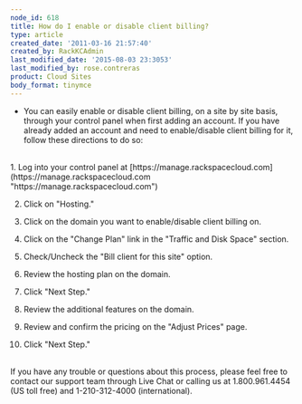 ```yaml
---
node_id: 618
title: How do I enable or disable client billing?
type: article
created_date: '2011-03-16 21:57:40'
created_by: RackKCAdmin
last_modified_date: '2015-08-03 23:3053'
last_modified_by: rose.contreras
product: Cloud Sites
body_format: tinymce
---
```


-   You can easily enable or disable client billing, on a site by site
    basis, through your control panel when first adding an account. If
    you have already added an account and need to enable/disable client
    billing for it, follow these directions to do so:

<br>
 1. Log into your control panel at
[https://manage.rackspacecloud.com](https://manage.rackspacecloud.com "https://manage.rackspacecloud.com")

2. Click on "Hosting."

3. Click on the domain you want to enable/disable client billing on.

4. Click on the "Change Plan" link in the "Traffic and Disk Space"
section.

5. Check/Uncheck the "Bill client for this site" option.

6. Review the hosting plan on the domain.

7. Click "Next Step."

8. Review the additional features on the domain.

9. Review and confirm the pricing on the "Adjust Prices" page.

10. Click "Next Step."

<br>
 If you have any trouble or questions about this process, please feel
free to contact our support team through Live Chat or calling us at
1.800.961.4454 (US toll free) and 1-210-312-4000 (international).

